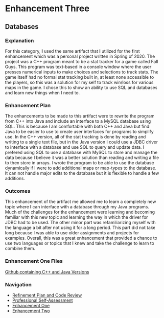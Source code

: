 # Enhancement Three
## Databases 

### Explanation
For this category, I used the same artifact that I utilized for the first enhancement which was a personal project written in Spring of 2020. The project was a C++ program meant to be a stat tracker for a game called Fall Guys. This program was text-based in a console window where the user presses numerical inputs to make choices and selections to track stats. The game itself had no formal stat tracking built in, at least none accessible to the players, so this was a solution for my self to track win/loss for various maps in the game. I chose this to show an ability to use SQL and databases and learn new things when I need to. 

### Enhancement Plan
The enhancements to be made to this artifact were to rewrite the program from C++ into Java and include an interface to a MySQL database using SQL. This is because I am comfortable with both C++ and Java but find Java to be easier to use to create user interfaces for programs to simplify use. In the C++ version, all of the stat tracking is done by reading and writing to a single text file, but in the Java version I could use a JDBC driver to interface with a database and use SQL to query and update data. I prefered using SQL to use a database with MySQL to store and manage the data because I believe it was a better solution than reading and writing a file to then store in arrays. I wrote the program to be able to use the database dynamically if I were to add additional maps or map-types to the database. It can not handle major edits to the database but it is flexible to handle a few additions.

### Outcomes
This enhancement of the artifact me allowed me to learn a completely new topic where I can interface with a database through my Java programs. Much of the challenges for the enhancement were learning and becoming familiar with this new topic and learning the way in which the driver for JDBC had to be used. The other minor part was refamiliarizing myself with the language a bit after not using it for a long period. This part did not take long because I was able to use older assignments and projects for examples. Overall, this was a great enhancement that provided a chance to use two languages or topics that I knew and take the challenge to learn to combine them. 

### Enhancement One Files
[Github containing C++ and Java Versions](https://github.com/cnohilly/cnohilly.github.io/tree/main/Enhancement_Three_Files)

### Navigation
  - [Refinement Plan and Code Review](./refinement_codereview.md)
  - [Professional Self-Assessment](../index.md)
  - [Enhancement One](./enhancement_one.md)
  - [Enhancement Two](./enhancement_two.md)
